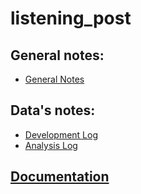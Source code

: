# listening_post

## General notes:
 - [General Notes](general_notes.md)
## Data's notes:
- [Development Log](devnotes.md)
- [Analysis Log](devnotes.md)
## [Documentation](documentation.md)
